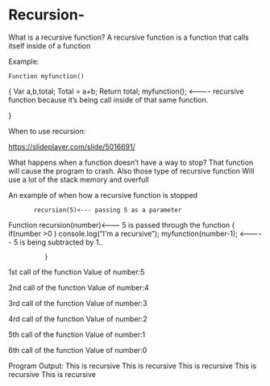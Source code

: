 # Recursion-

What is a recursive function?
A recursive function is a function that calls itself inside of a function

Example: 

    Function myfunction()

{
     Var a,b,total;
                 Total = a+b;
       Return total;
     myfunction();   <---- recursive function because it’s being call inside of that same function. 

}


When to use recursion:

https://slideplayer.com/slide/5016691/

What happens when a function doesn’t have a way to stop?
That function will cause the program to crash. Also those type of recursive function 
Will use a lot of the stack memory and overfull

An example of when how a recursive function is stopped

  
           recursion(5)<--- passing 5 as a parameter 

 Function recursion(number)<--- 5 is passed through the function
              {
                if(number >0 )
                console.log(“I'm a recursive”);
                 myfunction(number-1); <----- 5 is being subtracted by 1.. 

              }

  
1st call of the function 
Value of number:5 

2nd call of the function 
Value of number:4

3rd call of the function 
Value of number:3

4rd call of the function 
Value of number:2


5th call of the function 
Value of number:1

6th call of the function 
Value of number:0


Program Output:
  		This is recursive
This is recursive
This is recursive
This is recursive
This is recursive

